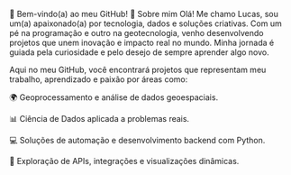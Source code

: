 🌟 Bem-vindo(a) ao meu GitHub!
👋 Sobre mim
Olá! Me chamo Lucas, sou um(a) apaixonado(a) por tecnologia, dados e soluções criativas. Com um pé na programação e outro na geotecnologia, venho desenvolvendo projetos que unem inovação e impacto real no mundo. Minha jornada é guiada pela curiosidade e pelo desejo de sempre aprender algo novo.

Aqui no meu GitHub, você encontrará projetos que representam meu trabalho, aprendizado e paixão por áreas como:

🌍 Geoprocessamento e análise de dados geoespaciais.

📊 Ciência de Dados aplicada a problemas reais.

💻 Soluções de automação e desenvolvimento backend com Python.

🚀 Exploração de APIs, integrações e visualizações dinâmicas.
